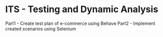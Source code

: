 # ITS - Testing and Dynamic Analysis

Part1 - Create test plan of e-commerce using Behave
Part2 - Implement created scenarios using Selenium
